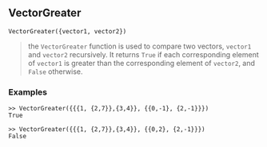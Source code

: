 ## VectorGreater

```
VectorGreater({vector1, vector2}) 
```

> the `VectorGreater` function is used to compare two vectors, `vector1` and `vector2` recursively. It returns `True` if each corresponding element of `vector1` is greater than the corresponding element of `vector2`, and `False` otherwise.
 
### Examples

```
>> VectorGreater({{{1, {2,7}},{3,4}}, {{0,-1}, {2,-1}}}) 
True

>> VectorGreater({{{1, {2,7}},{3,4}}, {{0,2}, {2,-1}}})
False
```
 